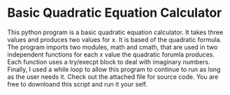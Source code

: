 <h1>Basic Quadratic Equation Calculator</h1>

This python program is a basic quadratic equation calculator. It takes three values and produces two values for x. It is based of the quadratic formula. The program imports two modules, math and cmath, that are used in two independent functions for each x value the quadratic forumla produces. Each function uses a try/execpt block to deal with imaginary numbers. Finally, I used a while loop to allow this program to continue to run as long as the user needs it. Check out the attached file for source code. You are free to downloand this script and run it your self.
